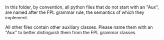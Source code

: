 In this folder, by convention, all python files that do not start with an "Aux", are named after the FPL grammar 
rule, the semantics of which they implement.

All other files contain other auxiliary classes. Please name them with an "Aux" to better distinguish them from the FPL
grammar classes.